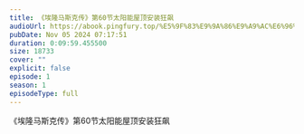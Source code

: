 ```yaml
---
title: 《埃隆马斯克传》第60节太阳能屋顶安装狂飙
audioUrl: https://abook.pingfury.top/%E5%9F%83%E9%9A%86%E9%A9%AC%E6%96%AF%E5%85%8B%E4%BC%A0-61-%E7%AC%AC60%E8%8A%82%E5%A4%AA%E9%98%B3%E8%83%BD%E5%B1%8B%E9%A1%B6%E5%AE%89%E8%A3%85%E7%8B%82%E9%A3%99-8snzwbfp.mp3
pubDate: Nov 05 2024 07:17:51
duration: 0:09:59.455500
size: 18733
cover: ""
explicit: false
episode: 1
season: 1
episodeType: full
---
```

《埃隆马斯克传》第60节太阳能屋顶安装狂飙